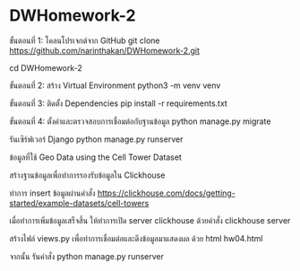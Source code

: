 # DWHomework-2



ขั้นตอนที่ 1: โคลนโปรเจกต์จาก GitHub
git clone https://github.com/narinthakan/DWHomework-2.git

cd DWHomework-2

ขั้นตอนที่ 2: สร้าง Virtual Environment
python3 -m venv venv

ขั้นตอนที่ 3: ติดตั้ง Dependencies
pip install -r requirements.txt

ขั้นตอนที่ 4: ตั้งค่าและตรวจสอบการเชื่อมต่อกับฐานข้อมูล
python manage.py migrate

รันเซิร์ฟเวอร์ Django
python manage.py runserver


ข้อมูลที่ใช้ Geo Data using the Cell Tower Dataset

สร้างฐานข้อมูลเพื่อทำการรองรับข้อมูลใน Clickhouse

ทำการ insert ข้อมูลผ่านคำสั่ง https://clickhouse.com/docs/getting-started/example-datasets/cell-towers

เมื่อทำการเพิ่มข้อมูลเสร็จสิ้น ให้ทำการเปิด server clickhouse ด้วยคำสั่ง clickhouse server 

สร้างไฟล์ views.py เพื่อทำการเชื่อมต่อและดึงข้อมูลมาแสดงผล ด้วย html hw04.html

จากนั้น รันคำสั่ง python manage.py runserver
